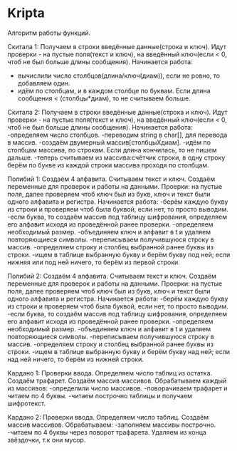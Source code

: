 # Kripta
Алгоритм работы функций.

Скитала 1:
Получаем в строки введённые данные(строка и ключ).
Идут проверки - на пустые поля(текст и ключ), на введённый ключ(если < 0, чтоб не был больше длины сообщения).
Начинается работа:
- вычислили число столбцов(длина/ключ(диам)), если не ровно, то добавляем один.
- идём по столбцам, и в каждом столбце по буквам. Если длина сообщения < (столбцы*диам), то не считываем больше.

Скитала 2:
Получаем в строки введённые данные(строка и ключ).
Идут проверки - на пустые поля(текст и ключ), на введённый ключ(если < 0, чтоб не был больше длины сообщения).
Начинается работа:
-определяем число столбцов.
-переводим string в char[], для перевода в массив.
-создаём двумерный массив[столбцыХдиам].
-идём по столбцам массива, по строкам. Если длина кончилась, то не пишем дальше.
-теперь считываем из массива:счётчик строки, в одну строку берём по букве из каждой строки массива проходя по столбцам.

Полибий 1:
Создаём 4 алфавита.
Считываем текст и ключ.
Создаём переменные для проверок и работы на данными.
Проерки: на пустые поля, далее проверяем чтоб ключ был из букв, ключ и текст были одного алфавита и регистра.
Начинается работа:
-берём каждую букву из строки и проверяем чтоб была буквой, если нет, то просто выводим.
-если буква, то создаём массив под таблицу шифрования, определяем его алфавит исходя из проведённой ранее проверки.
-определяем необходимый размер.
-объединяем ключ и алфавит в t и удаляем повторяющиеся символы.
-переписываем получившуюся строку в массив.
-определяем строку и столбец выбранной ранее буквы из строки.
-ищем в таблице выбранную букву и берём букву под ней; если нижняя или под ней ничего, то берём из первой строки.

Полибий 2:
Создаём 4 алфавита.
Считываем текст и ключ.
Создаём переменные для проверок и работы на данными.
Проерки: на пустые поля, далее проверяем чтоб ключ был из букв, ключ и текст были одного алфавита и регистра.
Начинается работа:
-берём каждую букву из строки и проверяем чтоб была буквой, если нет, то просто выводим.
-если буква, то создаём массив под таблицу шифрования, определяем его алфавит исходя из проведённой ранее проверки.
-определяем необходимый размер.
-объединяем ключ и алфавит в t и удаляем повторяющиеся символы.
-переписываем получившуюся строку в массив.
-определяем строку и столбец выбранной ранее буквы из строки.
-ищем в таблице выбранную букву и берём букву над ней; если над ней ничего, то берём из нижней строки.

Кардано 1:
Проверки ввода.
Определяем число таблиц из остатка.
Создаём трафарет.
Создаём массив массивов.
Обрабатываем каждый из массивов:
-определили число массивов.
-поворачиваем трафарет и читаем по 4 буквы.
-читаем построчно таблицы и получаем шифротекст.

Кардано 2:
Проверки ввода.
Определяем число таблиц.
Создаём массив массивов.
Обрабатываем:
-заполняем массивы построчно.
-читаем по 4 буквы через поворот трафарета.
Удаляем из конца звёздочки, т.к они мусор.